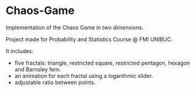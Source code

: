 # Chaos-Game
Implementation of the Chaos Game in two dimensions.

Project made for Probability and Statistics Course @ FMI UNIBUC.

It includes:
- five fractals: triangle, restricted square, restricted pentagon, hexagon and Barnsley fern.
- an animation for each fractal using a logarithmic slider.
- adjustable ratio between points.
